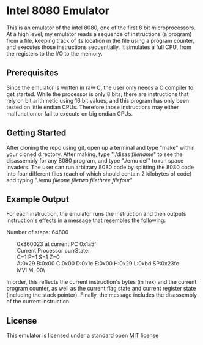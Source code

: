 # Intel 8080 Emulator
This is an emulator of the intel 8080, one of the first 8 bit microprocessors. At a high level, my emulator reads a sequence of instructions (a program) from a file, keeping track of its location in the file using a program counter, and executes those instructions sequentially. It simulates a full CPU, from the registers to the I/O to the memory. 

## Prerequisites
Since the emulator is written in raw C, the user only needs a C compiler to get started. While the processor is only 8 bits, there are instructions that rely on bit arithmetic using 16 bit values, and this program has only been tested on little endian CPUs. Therefore those instructions may either malfunction or fail to execute on big endian CPUs.

## Getting Started
After cloning the repo using git, open up a terminal and type "make" within your cloned directory. After making, type "./disas $filename$" to see the disassembly for any 8080 program, and type "./emu def" to run space invaders. The user can run arbitrary 8080 code by splitting the 8080 code into four different files (each of which should contain 2 kilobytes of code) and typing "./emu $file one$ $file two$ $file three$ $file four$"

## Example Output
For each instruction, the emulator runs the instruction and then outputs instruction's effects in a message that resembles the following: 

Number of steps: 64800

&nbsp;&nbsp;&nbsp;&nbsp;&nbsp;&nbsp; 0x360023 at current PC 0x1a5f\
&nbsp;&nbsp;&nbsp;&nbsp;&nbsp;&nbsp; Current Processor currState:\
&nbsp;&nbsp;&nbsp;&nbsp;&nbsp;&nbsp; C=1    P=1    S=1    Z=0\
&nbsp;&nbsp;&nbsp;&nbsp;&nbsp;&nbsp; A:0x29 B:0x00 C:0x00 D:0x1c E:0x00 H:0x29 L:0xbd SP:0x23fc\
&nbsp;&nbsp;&nbsp;&nbsp;&nbsp;&nbsp; MVI    M, 00\

In order, this reflects the current instruction's bytes (in hex) and the current program counter, as well as the current flag state and current register state (including the stack pointer). Finally, the message includes the disassembly of the current instruction. 

## License
This emulator is licensed under a standard open <a href = "https://opensource.org/licenses/MIT"> MIT license </a>
